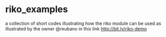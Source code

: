 # riko_examples
a collection of short codes illustrating how the riko module can be used as illustrated by the owner @reubano in this link  http://bit.ly/riko-demo 
